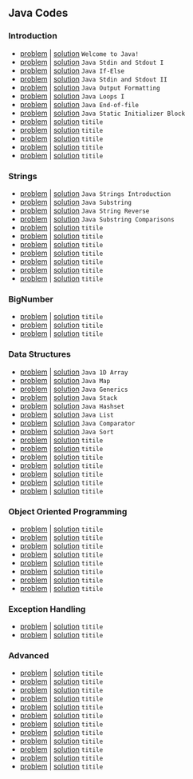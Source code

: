 ## Java Codes
### Introduction
- [problem](https://www.hackerrank.com/challenges/welcome-to-java) | [solution](welcome-to-java.java) `Welcome to Java!`
- [problem](https://www.hackerrank.com/challenges/java-stdin-and-stdout-1) | [solution](java-stdin-and-stdout-1.java) `Java Stdin and Stdout I`
- [problem](https://www.hackerrank.com/challenges/java-if-else) | [solution](java-if-else.java) `Java If-Else`
- [problem](https://www.hackerrank.com/challenges/java-stdin-stdout) | [solution](java-stdin-stdout.java) `Java Stdin and Stdout II`
- [problem](https://www.hackerrank.com/challenges/java-output-formatting) | [solution](java-output-formatting.java) `Java Output Formatting`
- [problem](https://www.hackerrank.com/challenges/java-loops-i) | [solution](java-loops-i.java) `Java Loops I`
- [problem](https://www.hackerrank.com/challenges/java-end-of-file) | [solution](java-end-of-file.java) `Java End-of-file`
- [problem](https://www.hackerrank.com/challenges/java-static-initializer-block) | [solution](java-static-initializer-block.java) `Java Static Initializer Block`
- [problem](link) | [solution](file.java) `titile`
- [problem](link) | [solution](file.java) `titile`
- [problem](link) | [solution](file.java) `titile`
- [problem](link) | [solution](file.java) `titile`
- [problem](link) | [solution](file.java) `titile`
### Strings
- [problem](https://www.hackerrank.com/challenges/java-strings-introduction) | [solution](java-strings-introduction.java) `Java Strings Introduction`
- [problem](https://www.hackerrank.com/challenges/java-substring) | [solution](java-substring.java) `Java Substring`
- [problem](https://www.hackerrank.com/challenges/java-string-reverse) | [solution](java-string-reverse.java) `Java String Reverse`
- [problem](https://www.hackerrank.com/challenges/java-string-compare) | [solution](java-string-compare.java) `Java Substring Comparisons`
- [problem](link) | [solution](file.java) `titile`
- [problem](link) | [solution](file.java) `titile`
- [problem](link) | [solution](file.java) `titile`
- [problem](link) | [solution](file.java) `titile`
- [problem](link) | [solution](file.java) `titile`
- [problem](link) | [solution](file.java) `titile`
- [problem](link) | [solution](file.java) `titile`
### BigNumber
- [problem](link) | [solution](file.java) `titile`
- [problem](link) | [solution](file.java) `titile`
- [problem](link) | [solution](file.java) `titile`
### Data Structures
- [problem](https://www.hackerrank.com/challenges/java-1d-array-introduction) | [solution](java-1d-array-introduction.java) `Java 1D Array`
- [problem](https://www.hackerrank.com/challenges/phone-book) | [solution](phone-book.java) `Java Map`
- [problem](https://www.hackerrank.com/challenges/java-generics) | [solution](java-generics.java) `Java Generics`
- [problem](https://www.hackerrank.com/challenges/java-stack) | [solution](java-stack.java) `Java Stack`
- [problem](https://www.hackerrank.com/challenges/java-hashset) | [solution](java-hashset.java) `Java Hashset`
- [problem](https://www.hackerrank.com/challenges/java-list) | [solution](java-list.java) `Java List`
- [problem](https://www.hackerrank.com/challenges/java-comparator) | [solution](java-comparator.java) `Java Comparator`
- [problem](https://www.hackerrank.com/challenges/java-sort) | [solution](java-sort.java) `Java Sort`
- [problem](link) | [solution](file.java) `titile`
- [problem](link) | [solution](file.java) `titile`
- [problem](link) | [solution](file.java) `titile`
- [problem](link) | [solution](file.java) `titile`
- [problem](link) | [solution](file.java) `titile`
- [problem](link) | [solution](file.java) `titile`
- [problem](link) | [solution](file.java) `titile`
### Object Oriented Programming
- [problem](link) | [solution](file.java) `titile`
- [problem](link) | [solution](file.java) `titile`
- [problem](link) | [solution](file.java) `titile`
- [problem](link) | [solution](file.java) `titile`
- [problem](link) | [solution](file.java) `titile`
- [problem](link) | [solution](file.java) `titile`
- [problem](link) | [solution](file.java) `titile`
- [problem](link) | [solution](file.java) `titile`
### Exception Handling
- [problem](link) | [solution](file.java) `titile`
- [problem](link) | [solution](file.java) `titile`
### Advanced
- [problem](link) | [solution](file.java) `titile`
- [problem](link) | [solution](file.java) `titile`
- [problem](link) | [solution](file.java) `titile`
- [problem](link) | [solution](file.java) `titile`
- [problem](link) | [solution](file.java) `titile`
- [problem](link) | [solution](file.java) `titile`
- [problem](link) | [solution](file.java) `titile`
- [problem](link) | [solution](file.java) `titile`
- [problem](link) | [solution](file.java) `titile`
- [problem](link) | [solution](file.java) `titile`
- [problem](link) | [solution](file.java) `titile`
- [problem](link) | [solution](file.java) `titile`